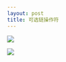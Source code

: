 ```yaml
---
layout: post
title: 可选链操作符
---
```


![](/docs/images/2021-03-12-15-46-53.png)



![](/docs/images/2021-03-12-15-53-02.png)